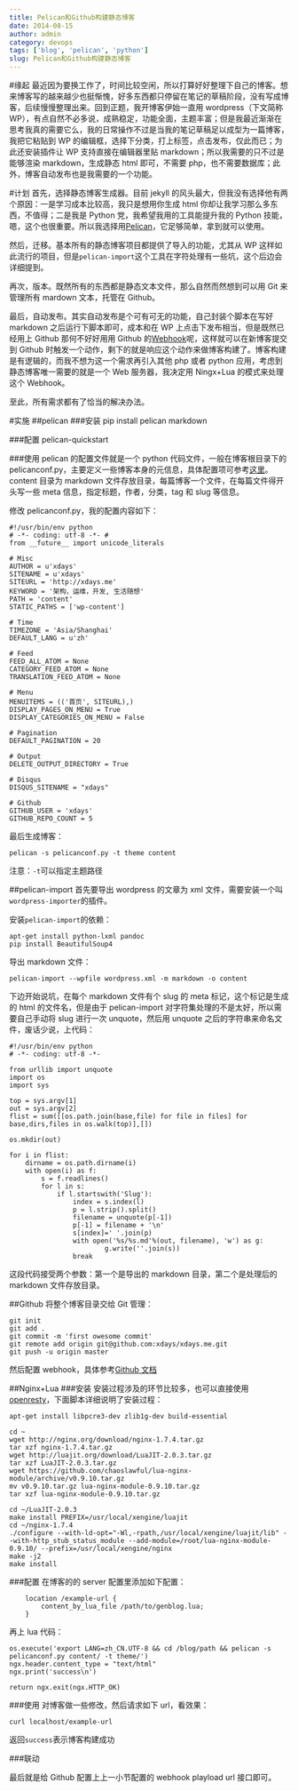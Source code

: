 ```yaml
---
title: Pelican和Github构建静态博客
date: 2014-08-15
author: admin
category: devops
tags: ['blog', 'pelican', 'python']
slug: Pelican和Github构建静态博客
---
```


#缘起
最近因为要换工作了，时间比较空闲，所以打算好好整理下自己的博客。想来博客写的越来越少也挺惭愧，好多东西都只停留在笔记的草稿阶段，没有写成博客，后续慢慢整理出来。回到正题，我开博客伊始一直用 wordpress（下文简称 WP），有点自然不必多说，成熟稳定，功能全面，主题丰富；但是我最近渐渐在思考我真的需要它么，我的日常操作不过是当我的笔记草稿足以成型为一篇博客，我把它粘贴到 WP 的编辑框，选择下分类，打上标签，点击发布，仅此而已；为此还安装插件让 WP 支持直接在编辑器里贴 markdown；所以我需要的只不过是能够渲染 markdown，生成静态 html 即可，不需要 php，也不需要数据库；此外，博客自动发布也是我需要的一个功能。

#计划
首先，选择静态博客生成器。目前 jekyll 的风头最大，但我没有选择他有两个原因：一是学习成本比较高，我只是想用你生成 html 你却让我学习那么多东西，不值得；二是我是 Python 党，我希望我用的工具能提升我的 Python 技能，嗯，这个也很重要。所以我选择用[Pelican](http://getpelican.com)，它足够简单，拿到就可以使用。

然后，迁移。基本所有的静态博客项目都提供了导入的功能，尤其从 WP 这样如此流行的项目，但是`pelican-import`这个工具在字符处理有一些坑，这个后边会详细提到。

再次，版本。既然所有的东西都是静态文本文件，那么自然而然想到可以用 Git 来管理所有 mardown 文本，托管在 Github。

最后，自动发布。其实自动发布是个可有可无的功能，自己封装个脚本在写好 markdown 之后运行下脚本即可，成本和在 WP 上点击下发布相当，但是既然已经用上 Github 那何不好好用用 Github 的[Webhook](https://developer.github.com/webhooks/)呢，这样就可以在新博客提交到 Github 时触发一个动作，剩下的就是响应这个动作来做博客构建了。博客构建是有逻辑的，而我不想为这一个需求再引入其他 php 或者 python 应用，考虑到静态博客唯一需要的就是一个 Web 服务器，我决定用 Ningx+Lua 的模式来处理这个 Webhook。

至此，所有需求都有了恰当的解决办法。

#实施
##pelican ###安装
pip install pelican markdown

###配置
pelican-quickstart

###使用
pelican 的配置文件就是一个 python 代码文件，一般在博客根目录下的 pelicanconf.py，主要定义一些博客本身的元信息，具体配置项可参考[这里](http://docs.getpelican.com/en/3.4.0/settings.html)。content 目录为 markdown 文件存放目录，每篇博客一个文件，在每篇文件得开头写一些 meta 信息，指定标题，作者，分类，tag 和 slug 等信息。

修改 pelicanconf.py，我的配置内容如下：

```
#!/usr/bin/env python
# -*- coding: utf-8 -*- #
from __future__ import unicode_literals

# Misc
AUTHOR = u'xdays'
SITENAME = u'xdays'
SITEURL = 'http://xdays.me'
KEYWORD = '架构，运维，开发, 生活随想'
PATH = 'content'
STATIC_PATHS = ['wp-content']

# Time
TIMEZONE = 'Asia/Shanghai'
DEFAULT_LANG = u'zh'

# Feed
FEED_ALL_ATOM = None
CATEGORY_FEED_ATOM = None
TRANSLATION_FEED_ATOM = None

# Menu
MENUITEMS = (('首页', SITEURL),)
DISPLAY_PAGES_ON_MENU = True
DISPLAY_CATEGORIES_ON_MENU = False

# Pagination
DEFAULT_PAGINATION = 20

# Output
DELETE_OUTPUT_DIRECTORY = True

# Disqus
DISQUS_SITENAME = "xdays"

# Github
GITHUB_USER = 'xdays'
GITHUB_REPO_COUNT = 5
```

最后生成博客：

    pelican -s pelicanconf.py -t theme content

注意：`-t`可以指定主题路径

##pelican-import
首先要导出 wordpress 的文章为 xml 文件，需要安装一个叫`wordpress-importer`的插件。

安装`pelican-import`的依赖：

    apt-get install python-lxml pandoc
    pip install BeautifulSoup4

导出 markdown 文件：

    pelican-import --wpfile wordpress.xml -m markdown -o content

下边开始说坑，在每个 markdown 文件有个 slug 的 meta 标记，这个标记是生成的 html 的文件名，但是由于 pelican-import 对字符集处理的不是太好，所以需要自己手动将 slug 进行一次 unquote，然后用 unquote 之后的字符串来命名文件，废话少说，上代码：

```
#!/usr/bin/env python
# -*- coding: utf-8 -*-

from urllib import unquote
import os
import sys

top = sys.argv[1]
out = sys.argv[2]
flist = sum([[os.path.join(base,file) for file in files] for base,dirs,files in os.walk(top)],[])

os.mkdir(out)

for i in flist:
    dirname = os.path.dirname(i)
    with open(i) as f:
        s = f.readlines()
        for l in s:
            if l.startswith('Slug'):
                index = s.index(l)
                p = l.strip().split()
                filename = unquote(p[-1])
                p[-1] = filename + '\n'
                s[index]=' '.join(p)
                with open('%s/%s.md'%(out, filename), 'w') as g:
                        g.write(''.join(s))
                break
```

这段代码接受两个参数：第一个是导出的 markdown 目录，第二个是处理后的 markdown 文件存放目录。

##Github
将整个博客目录交给 Git 管理：

```
git init
git add .
git commit -m 'first owesome commit'
git remote add origin git@github.com:xdays/xdays.me.git
git push -u origin master
```

然后配置 webhook，具体参考[Github 文档](https://developer.github.com/webhooks/)

##Nginx+Lua ###安装
安装过程涉及的环节比较多，也可以直接使用[openresty](http://openresty.org/)，下面脚本详细说明了安装过程：

```
apt-get install libpcre3-dev zlib1g-dev build-essential

cd ~
wget http://nginx.org/download/nginx-1.7.4.tar.gz
tar xzf nginx-1.7.4.tar.gz
wget http://luajit.org/download/LuaJIT-2.0.3.tar.gz
tar xzf LuaJIT-2.0.3.tar.gz
wget https://github.com/chaoslawful/lua-nginx-module/archive/v0.9.10.tar.gz
mv v0.9.10.tar.gz lua-nginx-module-0.9.10.tar.gz
tar xzf lua-nginx-module-0.9.10.tar.gz

cd ~/LuaJIT-2.0.3
make install PREFIX=/usr/local/xengine/luajit
cd ~/nginx-1.7.4
./configure --with-ld-opt="-Wl,-rpath,/usr/local/xengine/luajit/lib" --with-http_stub_status_module --add-module=/root/lua-nginx-module-0.9.10/ --prefix=/usr/local/xengine/nginx
make -j2
make install
```

###配置
在博客的的 server 配置里添加如下配置：

```
    location /example-url {
        content_by_lua_file /path/to/genblog.lua;
    }
```

再上 lua 代码：

```
os.execute('export LANG=zh_CN.UTF-8 && cd /blog/path && pelican -s pelicanconf.py content/ -t theme/')
ngx.header.content_type = "text/html"
ngx.print('success\n')

return ngx.exit(ngx.HTTP_OK)
```

###使用
对博客做一些修改，然后请求如下 url，看效果：

    curl localhost/example-url

返回`success`表示博客构建成功

###联动

最后就是给 Github 配置上上一小节配置的 webhook playload url 接口即可。
